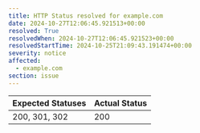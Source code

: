 ```yaml
---
title: HTTP Status resolved for example.com
date: 2024-10-27T12:06:45.921513+00:00
resolved: True
resolvedWhen: 2024-10-27T12:06:45.921523+00:00
resolvedStartTime: 2024-10-25T21:09:43.191474+00:00
severity: notice
affected:
  - example.com
section: issue
---
```


| Expected Statuses | Actual Status  |
|-------------------|----------------|
| 200, 301, 302 | 200 |
